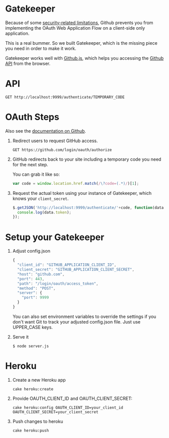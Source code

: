 Gatekeeper
==========

Because of some [security-related limitations](http://blog.vjeux.com/2012/javascript/github-oauth-login-browser-side.html), Github prevents you from implementing the OAuth Web Application Flow on a client-side only application.

This is a real bummer. So we built Gatekeeper, which is the missing piece you need in order to make it work.

Gatekeeper works well with [Github.js](http://github.com/michael/github), which helps you accessing the [Github API](http://developer.github.com/v3/) from the browser.

API
==========
    
```
GET http://localhost:9999/authenticate/TEMPORARY_CODE
```

OAuth Steps
==========

Also see the [documentation on Github](http://developer.github.com/v3/oauth/).

1. Redirect users to request GitHub access.
   
   ```
   GET https://github.com/login/oauth/authorize
   ```

2. GitHub redirects back to your site including a temporary code you need for the next step.

   You can grab it like so:
   
   ```js
   var code = window.location.href.match(/\?code=(.*)/)[1];
   ```
   
3. Request the actual token using your instance of Gatekeeper, which knows your `client_secret`.
   
   ```js
   $.getJSON('http://localhost:9999/authenticate/'+code, function(data) {
     console.log(data.token);
   });
   ```

Setup your Gatekeeper
==========

1. Adjust config.json

   ```js
   {
     "client_id": "GITHUB_APPLICATION_CLIENT_ID",
     "client_secret": "GITHUB_APPLICATION_CLIENT_SECRET",
     "host": "github.com",
     "port": 443,
     "path": "/login/oauth/access_token",
     "method": "POST",
     "server": {
       "port": 9999
     }
   }
   ```

   You can also set environment variables to override the settings if you don't want Git to track your adjusted config.json file. Just use UPPER_CASE keys.

2. Serve it

   ```
   $ node server.js
   ```

Heroku
==========

1. Create a new Heroku app
   
   ```
   cake heroku:create
   ```

2. Provide OAUTH_CLIENT_ID and OAUTH_CLIENT_SECRET:

   ```
   cake heroku:config OAUTH_CLIENT_ID=your_client_id OAUTH_CLIENT_SECRET=your_client_secret
   ```

3. Push changes to heroku

   ```
   cake heroku:push
   ```